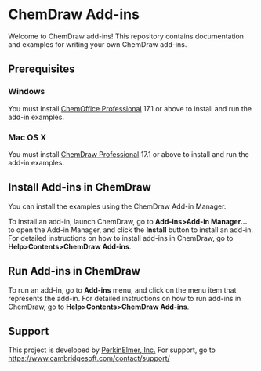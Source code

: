 # ChemDraw Add-ins
Welcome to ChemDraw add-ins! This repository contains documentation and examples for writing your own ChemDraw add-ins.

## Prerequisites

### Windows

You must install [ChemOffice Professional](http://www.perkinelmer.com/product/chemoffice-professional-chemofficepro) 17.1 or above to install and run the add-in examples.

### Mac OS X

You must install [ChemDraw Professional](http://www.perkinelmer.com/product/chemdraw-professional-chemdrawpro) 17.1 or above to install and run the add-in examples.

## Install Add-ins in ChemDraw

You can install the examples using the ChemDraw Add-in Manager.

To install an add-in, launch ChemDraw, go to **Add-ins>Add-in Manager...** to open the Add-in Manager, and click the **Install** button to install an add-in. For detailed instructions on how to install add-ins in ChemDraw, go to **Help>Contents>ChemDraw Add-ins**.

## Run Add-ins in ChemDraw

To run an add-in, go to **Add-ins** menu, and click on the menu item that represents the add-in. For detailed instructions on how to run add-ins in ChemDraw, go to **Help>Contents>ChemDraw Add-ins**.

## Support

This project is developed by [PerkinElmer, Inc.](www.perkinelmer.com) For support, go to https://www.cambridgesoft.com/contact/support/